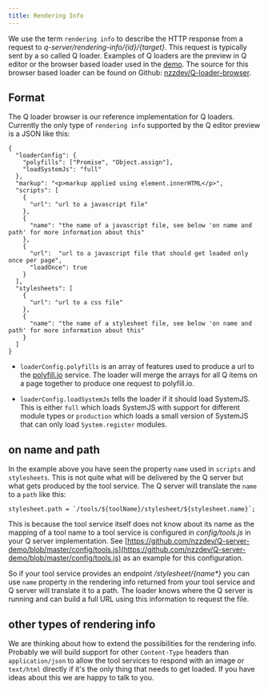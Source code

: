 ```yaml
---
title: Rendering Info
---
```


We use the term `rendering info` to describe the HTTP response from a request to _q-server/rendering-info/{id}/{target}_. This request is typically sent by a so called Q loader. Examples of Q loaders are the preview in Q editor or the browser based loader used in the [demo](https://q-demo.st.nzz.ch). The source for this browser based loader can be found on Github: [nzzdev/Q-loader-browser](https://github.com/nzzdev/Q-loader-browser).

## Format
The Q loader browser is our reference implementation for Q loaders. Currently the only type of `rendering info` supported by the Q editor preview is a JSON like this:
```
{
  "loaderConfig": {
    "polyfills": ["Promise", "Object.assign"],
    "loadSystemJs": "full"
  },
  "markup": "<p>markup applied using element.innerHTML</p>",
  "scripts": [
    {
      "url": "url to a javascript file"
    },
    {
      "name": "the name of a javascript file, see below 'on name and path' for more information about this"
    },
    {
      "url":  "url to a javascript file that should get loaded only once per page",
      "loadOnce": true
    }
  ],
  "stylesheets": [
    {
      "url": "url to a css file"
    },
    {
      "name": "the name of a stylesheet file, see below 'on name and path' for more information about this"
    }
  ]
}
```
- `loaderConfig.polyfills` is an array of features used to produce a url to the [polyfill.io](https://polyfill.io) service. The loader will merge the arrays for all Q items on a page together to produce one request to polyfill.io.

- `loaderConfig.loadSystemJs` tells the loader if it should load SystemJS. This is either `full` which loads SystemJS with support for different module types or `production` which loads a small version of SystemJS that can only load `System.register` modules.

## on name and path
In the example above you have seen the property `name` used in `scripts` and `stylesheets`. This is not quite what will be delivered by the Q server but what gets produced by the tool service. The Q server will translate the `name` to a `path` like this:
```
stylesheet.path = `/tools/${toolName}/stylesheet/${stylesheet.name}`;
```

This is because the tool service itself does not know about its name as the mapping of a tool name to a tool service is configured in _config/tools.js_ in your Q server implementation. See [https://github.com/nzzdev/Q-server-demo/blob/master/config/tools.js](https://github.com/nzzdev/Q-server-demo/blob/master/config/tools.js) as an example for this configuration.

So if your tool service provides an endpoint _/stylesheet/{name*}_ you can use `name` property in the rendering info returned from your tool service and Q server will translate it to a path. The loader knows where the Q server is running and can build a full URL using this information to request the file.

## other types of rendering info
We are thinking about how to extend the possibilities for the rendering info. Probably we will build support for other `Content-Type` headers than `application/json` to allow the tool services to respond with an image or `text/html` directly if it's the only thing that needs to get loaded. If you have ideas about this we are happy to talk to you.

